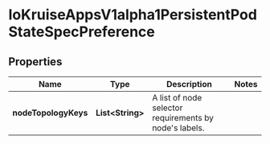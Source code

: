 
# IoKruiseAppsV1alpha1PersistentPodStateSpecPreference

## Properties
Name | Type | Description | Notes
------------ | ------------- | ------------- | -------------
**nodeTopologyKeys** | **List&lt;String&gt;** | A list of node selector requirements by node&#39;s labels. | 



